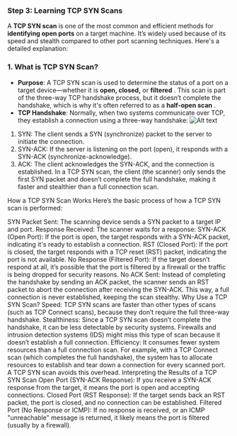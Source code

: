 ### Step 3: Learning TCP SYN Scans

A **TCP SYN scan** is one of the most common and efficient methods for **identifying open ports** on a target machine. It’s widely used because of its speed and stealth compared to other port scanning techniques. Here's a detailed explanation:

### 1. What is TCP SYN Scan?
- **Purpose**: A TCP SYN scan is used to determine the status of a port on a target device—whether it is **open, closed,** or **filtered** . This scan is part of the three-way TCP handshake process, but it doesn’t complete the handshake, which is why it's often referred to as a **half-open scan** .
- **TCP Handshake**: Normally, when two systems communicate over TCP, they establish a connection using a three-way handshake:
![Alt text](https://www.hackercoolmagazine.com/wp-content/uploads/2023/09/Port_scanning_techniques_2.jpg)

 1. SYN: The client sends a SYN (synchronize) packet to the server to initiate the connection.
 2. SYN-ACK: If the server is listening on the port (open), it responds with a SYN-ACK (synchronize-acknowledge).
 3. ACK: The client acknowledges the SYN-ACK, and the connection is established.
In a TCP SYN scan, the client (the scanner) only sends the first SYN packet and doesn’t complete the full handshake, making it faster and stealthier than a full connection scan.

How a TCP SYN Scan Works
Here’s the basic process of how a TCP SYN scan is performed:

SYN Packet Sent: The scanning device sends a SYN packet to a target IP and port.
Response Received: The scanner waits for a response:
SYN-ACK (Open Port): If the port is open, the target responds with a SYN-ACK packet, indicating it's ready to establish a connection.
RST (Closed Port): If the port is closed, the target responds with a TCP reset (RST) packet, indicating the port is not available.
No Response (Filtered Port): If the target doesn’t respond at all, it’s possible that the port is filtered by a firewall or the traffic is being dropped for security reasons.
No ACK Sent: Instead of completing the handshake by sending an ACK packet, the scanner sends an RST packet to abort the connection after receiving the SYN-ACK. This way, a full connection is never established, keeping the scan stealthy.
Why Use a TCP SYN Scan?
Speed: TCP SYN scans are faster than other types of scans (such as TCP Connect scans), because they don’t require the full three-way handshake.
Stealthiness: Since a TCP SYN scan doesn’t complete the handshake, it can be less detectable by security systems. Firewalls and intrusion detection systems (IDS) might miss this type of scan because it doesn’t establish a full connection.
Efficiency: It consumes fewer system resources than a full connection scan. For example, with a TCP Connect scan (which completes the full handshake), the system has to allocate resources to establish and tear down a connection for every scanned port. A TCP SYN scan avoids this overhead.
Interpreting the Results of a TCP SYN Scan
Open Port (SYN-ACK Response): If you receive a SYN-ACK response from the target, it means the port is open and accepting connections.
Closed Port (RST Response): If the target sends back an RST packet, the port is closed, and no connection can be established.
Filtered Port (No Response or ICMP): If no response is received, or an ICMP "unreachable" message is returned, it likely means the port is filtered (usually by a firewall).
